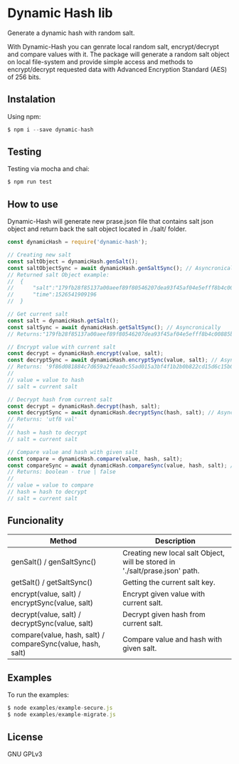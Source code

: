 # Dynamic Hash lib
Generate a dynamic hash with random salt.

With Dynamic-Hash you can genrate local random salt, encrypt/decrypt and compare values with it.
The package will generate a random salt object on local file-system and provide simple access and methods to encrypt/decrypt requested data with Advanced Encryption Standard (AES) of 256 bits.


## Instalation
Using npm:
```javascript
$ npm i --save dynamic-hash 
```

## Testing
Testing via mocha and chai:
```javascript
$ npm run test
```

## How to use
Dynamic-Hash will generate new prase.json file that contains salt json object and return back the salt object located in ./salt/ folder.
```javascript
const dynamicHash = require('dynamic-hash');

// Creating new salt
const saltObject = dynamicHash.genSalt();
const saltObjectSync = await dynamicHash.genSaltSync(); // Asyncronically
// Returned salt Object example: 
//  { 
//      "salt":"179fb28f85137a00aeef89f80546207dea93f45af04e5efff8b4c00885b827d3", 
//      "time":1526541909196 
//  }

// Get current salt
const salt = dynamicHash.getSalt();
const saltSync = await dynamicHash.getSaltSync(); // Asyncronically
// Returns:"179fb28f85137a00aeef89f80546207dea93f45af04e5efff8b4c00885b827d3"

// Encrypt value with current salt
const decrypt = dynamicHash.encrypt(value, salt);
const decryptSync = await dynamicHash.encryptSync(value, salt); // Asyncronically
// Returns: '9f86d081884c7d659a2feaa0c55ad015a3bf4f1b2b0b822cd15d6c15b0f00a08'
// 
// value = value to hash
// salt = current salt

// Decrypt hash from current salt
const decrypt = dynamicHash.decrypt(hash, salt);
const decryptSync = await dynamicHash.decryptSync(hash, salt); // Asyncronically
// Returns: 'utf8 val'
// 
// hash = hash to decrypt
// salt = current salt

// Compare value and hash with given salt
const compare = dynamicHash.compare(value, hash, salt);
const compareSync = await dynamicHash.compareSync(value, hash, salt); // Asyncronically
// Returns: boolean - true | false
// 
// value = value to compare
// hash = hash to decrypt
// salt = current salt   
```
## Funcionality
**Method** | **Description** 
--- | --- 
genSalt() / genSaltSync() | Creating new local salt Object, will be stored in './salt/prase.json' path.
getSalt() / getSaltSync() | Getting the current salt key.
encrypt(value, salt) / encryptSync(value, salt) | Encrypt given value with current salt.
decrypt(value, salt) / decryptSync(value, salt) | Decrypt given hash from current salt.
compare(value, hash, salt) / compareSync(value, hash, salt) | Compare value and hash with given salt.


## Examples
To run the examples:
```javascript
$ node examples/example-secure.js
$ node examples/example-migrate.js

```
## License
GNU GPLv3
